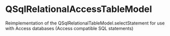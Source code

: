 # QSqlRelationalAccessTableModel
Reimplementation of the QSqlRelationalTableModel.selectStatement for use with Access databases (Access compatible SQL statements)
